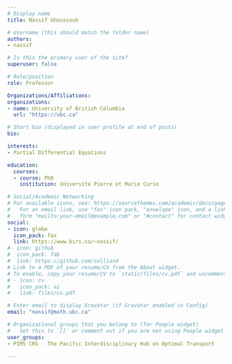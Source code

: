 ```yaml
---
# Display name
title: Nassif Ghoussoub

# Username (this should match the folder name)
authors:
- nassif

# Is this the primary user of the site?
superuser: false

# Role/position
role: Professor

Organizations/Affiliations:
organizations:
- name: University of British Columbia
  url: "https://ubc.ca"

# Short bio (displayed in user profile at end of posts)
bio:

interests:
- Partial Differential Equations

education:
  courses:
  - course: PhD
    institution: Université Pierre et Marie Curie

# Social/Academic Networking
# For available icons, see: https://sourcethemes.com/academic/docs/page-builder/#icons
#   For an email link, use "fas" icon pack, "envelope" icon, and a link in the
#   form "mailto:your-email@example.com" or "#contact" for contact widget.
social:
- icon: globe
  icon_pack: fas
  link: https://www.birs.ca/~nassif/
#- icon: github
#  icon_pack: fab
#  link: https://github.com/colliand
# Link to a PDF of your resume/CV from the About widget.
# To enable, copy your resume/CV to `static/files/cv.pdf` and uncomment the lines below.
# - icon: cv
#   icon_pack: ai
#   link: files/cv.pdf

# Enter email to display Gravatar (if Gravatar enabled in Config)
email: "nassif@math.ubc.ca"

# Organizational groups that you belong to (for People widget)
#   Set this to `[]` or comment out if you are not using People widget.
user_groups:
- PIMS CRG - The Pacific Interdisciplinary Hub on Optimal Transport

---
```

